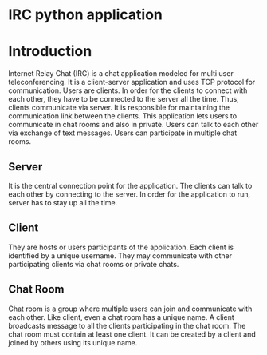 # IRC python application

# Introduction
Internet Relay Chat (IRC) is a chat application modeled for multi user teleconferencing. It is a client-server application and uses TCP protocol for communication. Users are clients. In order for the clients to connect with each other, they have to be connected to the server all the time. Thus, clients communicate via server. It is responsible for maintaining the communication link between the clients.
This application lets users to communicate in chat rooms and also in private.  Users can talk to each other via exchange of text messages. Users can participate in multiple chat rooms.

## Server
It is the central connection point for the application. The clients can talk to each other by connecting to the server. In order for the application to run, server has to stay up all the time.
## Client
They are hosts or users participants of the application. Each client is identified by a unique username. They may communicate with other participating clients via chat rooms or private chats.
## Chat Room
Chat room is a group where multiple users can join and communicate with each other. Like client, even a chat room has a unique name. A client broadcasts message to all the clients participating in the chat room. The chat room must contain at least one client. It can be created by a client and joined by others using its unique name.
